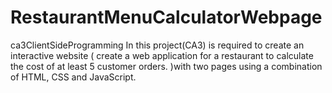 # RestaurantMenuCalculatorWebpage
ca3ClientSideProgramming
In this project(CA3) is required to create an interactive website ( create a web application for a restaurant to calculate the cost of at least 5 customer orders. )with two pages using a combination of HTML, CSS and JavaScript. 
